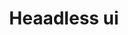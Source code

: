 ---
title: 'Heaadless ui'
description: 'unstyled, fully accessible UI components, designed to integrate beautifully with Tailwind CSS.'
link: 'https://headlessui.com/'
imageURL: 'https://res.cloudinary.com/dc6mrv5cb/image/upload/v1718792801/personal-resources/ui-stuff/headlessui.com__vuimh7_zl1z22.webp'
---